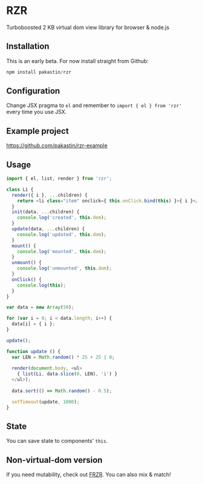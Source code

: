 # RZR
Turboboosted 2 KB virtual dom view library for browser &amp; node.js

## Installation
This is an early beta. For now install straight from Github:
```js
npm install pakastin/rzr
```

## Configuration
Change JSX pragma to `el` and remember to `import { el } from 'rzr'` every time you use JSX.

## Example project
https://github.com/pakastin/rzr-example

## Usage

```js
import { el, list, render } from 'rzr';

class Li {
  render({ i }, ...children) {
    return <li class="item" onclick={ this.onClick.bind(this) }>{ i }</li>
  }
  init(data, ...children) {
    console.log('created', this.dom);
  }
  update(data, ...children) {
    console.log('updated', this.dom);
  }
  mount() {
    console.log('mounted', this.dom);
  }
  unmount() {
    console.log('unmounted', this.dom);
  }
  onClick() {
    console.log(this);
  }
}

var data = new Array(50);

for (var i = 0; i < data.length; i++) {
  data[i] = { i };
}

update();

function update () {
  var LEN = Math.random() * 25 + 25 | 0;
  
  render(document.body, <ul>
    { list(Li, data.slice(0, LEN), 'i') }
  </ul>);
  
  data.sort(() => Math.random() - 0.5);

  setTimeout(update, 1000);
}

```

## State

You can save state to components' `this`.

## Non-virtual-dom version
If you need mutability, check out [FRZR](https://frzr.js.org). You can also mix & match!
